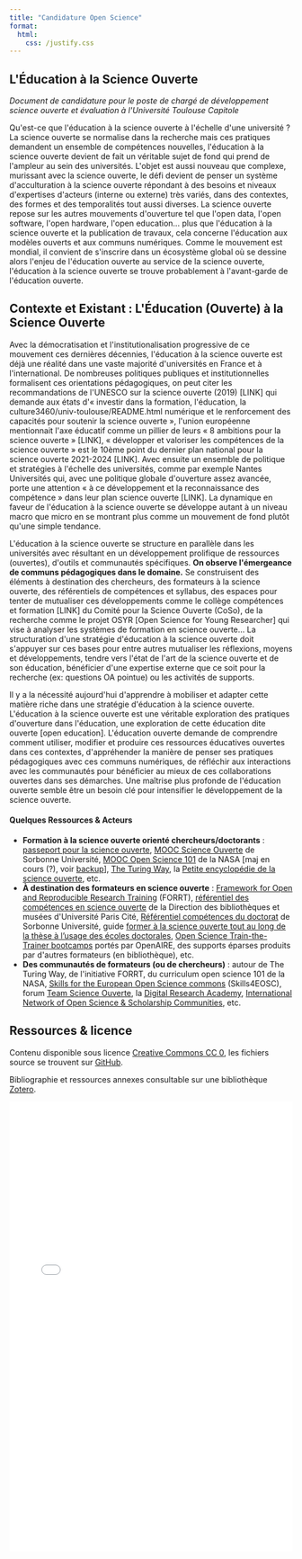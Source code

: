 ```yaml
---
title: "Candidature Open Science"
format:
  html:
    css: /justify.css
---
```


## L'Éducation à la Science Ouverte

*Document de candidature pour le poste de chargé de développement science ouverte et évaluation à l'Université Toulouse Capitole*

Qu'est-ce que l'éducation à la science ouverte à l'échelle d'une université ? La science ouverte se normalise dans la
recherche mais ces pratiques demandent un ensemble de compétences nouvelles, l'éducation à la science ouverte devient de fait
un véritable sujet de fond qui prend de l'ampleur au sein des universités. L'objet est aussi nouveau que complexe,
murissant avec la science ouverte, le défi devient de penser un système d'acculturation à la science ouverte répondant à des
besoins et niveaux d'expertises d'acteurs (interne ou externe) très variés, dans des contextes, des formes et des
temporalités tout aussi diverses. La science ouverte repose sur les autres mouvements d'ouverture tel que l'open data, l'open
software, l'open hardware, l'open education... plus que l'éducation à la science ouverte et la publication de travaux, cela
concerne l'éducation aux modèles ouverts et aux communs numériques. Comme le mouvement est mondial, il convient de
s'inscrire dans un écosystème global où se dessine alors l'enjeu de l'éducation ouverte au service de la science
ouverte, l'éducation à la science ouverte se trouve probablement à l'avant-garde de l'éducation ouverte.

## Contexte et Existant : L'Éducation (Ouverte) à la Science Ouverte

Avec la démocratisation et l'institutionalisation progressive de ce mouvement ces dernières décennies, l'éducation à la science ouverte
est déjà une réalité dans une vaste majorité d'universités en France et à l'international. De nombreuses politiques publiques et
institutionnelles formalisent ces orientations pédagogiques, on peut citer les recommandations de l'UNESCO sur la
science ouverte (2019) [LINK] qui demande aux états d'« investir dans la formation, l'éducation, la culture3460/univ-toulouse/README.html numérique et
le renforcement des capacités pour soutenir la science ouverte », l'union européenne mentionnait l'axe éducatif comme un
pillier de leurs « 8 ambitions pour la science ouverte » [LINK], « développer et valoriser les compétences de la science ouverte »
est le 10ème point du dernier plan national pour la science ouverte 2021-2024 [LINK]. Avec ensuite un ensemble de
politique et stratégies à l'échelle des universités, comme par exemple Nantes Universités qui, avec une politique
globale d'ouverture assez avancée, porte une attention « à ce développement et la reconnaissance des compétence » dans
leur plan science ouverte [LINK]. La dynamique en faveur de l'éducation à la science ouverte se développe autant à un
niveau macro que micro en se montrant plus comme un mouvement de fond plutôt qu'une simple tendance.

L'éducation à la science ouverte se structure en parallèle dans les universités avec résultant en un développement prolifique de ressources
(ouvertes), d'outils et communautés spécifiques. **On observe l'émergeance de communs pédagogiques dans le domaine.**
Se construisent des éléments à destination des chercheurs, des formateurs à la science ouverte, des référentiels de
compétences et syllabus, des espaces pour tenter de mutualiser ces développements comme le collège compétences et
formation [LINK] du Comité pour la Science Ouverte (CoSo), de la recherche comme le projet OSYR [Open Science for Young
Researcher] qui vise à analyser les systèmes de formation en science ouverte... La structuration d'une stratégie
d'éducation à la science ouverte doit s'appuyer sur ces bases pour entre autres mutualiser les réflexions, moyens et
développements, tendre vers l'état de l'art de la science ouverte et de son éducation, bénéficier d'une expertise
externe que ce soit pour la recherche (ex: questions OA pointue) ou les activités de supports.

Il y a la nécessité aujourd'hui d'apprendre à mobiliser et adapter cette matière riche dans une stratégie d'éducation à la science ouverte.
L'éducation à la science ouverte est une véritable exploration des pratiques d'ouverture dans l'éducation, une exploration de cette éducation dite ouverte [open education].
L'éducation ouverte demande de comprendre comment utiliser, modifier et produire ces ressources éducatives ouvertes dans ces contextes,
d'appréhender la manière de penser ses pratiques pédagogiques avec ces communs numériques, de réfléchir aux interactions
avec les communautés pour bénéficier au mieux de ces collaborations ouvertes dans ses démarches. Une maîtrise plus
profonde de l'éducation ouverte semble être un besoin clé pour intensifier le développement de la science ouverte.

#### Quelques Ressources & Acteurs

- **Formation à la science ouverte orienté chercheurs/doctorants** :
  [passeport pour la science ouverte](https://www.ouvrirlascience.fr/passeport-pour-la-science-ouverte-guide-pratique-a-lusage-des-doctorants/),
  [MOOC Science Ouverte](https://www.fun-mooc.fr/fr/cours/la-science-ouverte/) de Sorbonne Université,
  [MOOC Open Science 101](https://science.nasa.gov/open-science/os101/) de la NASA [maj en cours (?), voir [backup](https://github.com/Open-Models/Transform-to-Open-Science)], 
  [The Turing Way](https://book.the-turing-way.org/),
  la [Petite encyclopédie de la science ouverte](https://encyclo.ouvrirlascience.fr/fr), etc.
- **À destination des formateurs en science ouverte** : 
  [Framework for Open and Reproducible Research Training](https://forrt.org/) (FORRT),
  [référentiel des compétences en science ouverte]() de la Direction des bibliothèques et musées d'Université Paris Cité,
  [Référentiel compétences du doctorat](https://www.sorbonne-universite.fr/sites/default/files/media/2023-12/Comp%C3%A9tences_Doctorat_ERISSO_SU_0.pdf) de Sorbonne Université,
  guide [former à la science ouverte tout au long de la thèse à l’usage des écoles doctorales](https://www.ouvrirlascience.fr/former-a-la-science-ouverte-tout-au-long-de-la-these/),
  [Open Science Train-the-Trainer bootcamps](https://www.openaire.eu/7th-openaire-open-science-train-the-trainer-bootcamp) portés par OpenAIRE, 
  des supports éparses produits par d'autres formateurs (en bibliothèque), etc.
- **Des communautés de formateurs (ou de chercheurs)** : autour de The Turing Way, de l'initiative FORRT, du curriculum open
  science 101 de la NASA, [Skills for the European Open Science commons](https://www.skills4eosc.eu/) (Skills4EOSC),
  forum [Team Science Ouverte](https://teamscienceouverte.org/), la [Digital Research Academy](https://digital-research.academy/),
  [International Network of Open Science & Scholarship Communities](https://osc-international.com/), etc.

## Ressources & licence

Contenu disponible sous licence [Creative Commons CC 0](https://creativecommons.org/publicdomain/zero/1.0/), les
fichiers source se trouvent sur [GitHub](https://github.com/AbcSxyZ/open-models-candidacies).

Bibliographie et ressources annexes consultable sur une bibliothèque [Zotero](https://www.zotero.org/groups/5943935/open_science_education/library).

<embed src="job-offer.pdf" width="100%" height="800" type="application/pdf">
